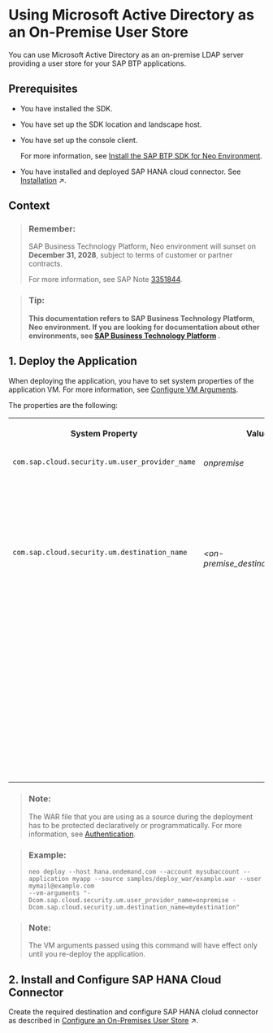 <!-- loio28a03e44bb2f49278e0fecc246726d5c -->

# Using Microsoft Active Directory as an On-Premise User Store

You can use Microsoft Active Directory as an on-premise LDAP server providing a user store for your SAP BTP applications.



## Prerequisites

-   You have installed the SDK.
-   You have set up the SDK location and landscape host.
-   You have set up the console client.

    For more information, see [Install the SAP BTP SDK for Neo Environment](../30-development-neo/install-the-sap-btp-sdk-for-neo-environment-7613843.md).

-   You have installed and deployed SAP HANA cloud connector. See [Installation](https://help.sap.com/viewer/b865ed651e414196b39f8922db2122c7/Cloud/en-US/57ae3d62f63440f7952e57bfcef948d3.html "Choose a procedure to install the Cloud Connector on your operating system.") :arrow_upper_right:.



## Context

> ### Remember:  
> SAP Business Technology Platform, Neo environment will sunset on **December 31, 2028**, subject to terms of customer or partner contracts.
> 
> For more information, see SAP Note [3351844](https://me.sap.com/notes/3351844).

> ### Tip:  
> **This documentation refers to SAP Business Technology Platform, Neo environment. If you are looking for documentation about other environments, see [SAP Business Technology Platform](https://help.sap.com/docs/btp/sap-business-technology-platform/sap-business-technology-platform?version=Cloud) .**

<a name="task_n31_ndv_ds"/>

<!-- task\_n31\_ndv\_ds -->

## 1. Deploy the Application

When deploying the application, you have to set system properties of the application VM. For more information, see [Configure VM Arguments](../50-administration-and-ops-neo/configure-vm-arguments-b82d392.md).

The properties are the following:


<table>
<tr>
<th valign="top">

System Property

</th>
<th valign="top">

Value

</th>
<th valign="top">

Description

</th>
</tr>
<tr>
<td valign="top">

`com.sap.cloud.security.um.user_provider_name`

</td>
<td valign="top">

*onpremise*

</td>
<td valign="top">

This property specifies what user provider the application VM uses.

</td>
</tr>
<tr>
<td valign="top">

`com.sap.cloud.security.um.destination_name`

</td>
<td valign="top">

*<on-premise\_destination\_name\>*

</td>
<td valign="top">

This property specifies the destination used by the on-premise user provider for the connection to the on-premise system. For more information about the destination, see [Managing Destinations](https://help.sap.com/viewer/b865ed651e414196b39f8922db2122c7/Cloud/en-US/e4f1d97cbb571014a247d10f9f9a685d.html "") :arrow_upper_right:.

</td>
</tr>
</table>

> ### Note:  
> The WAR file that you are using as a source during the deployment has to be protected declaratively or programmatically. For more information, see [Authentication](authentication-e637f62.md#loioe637f62abb571014857cb0232adc43a7).

> ### Example:  
> ```
> neo deploy --host hana.ondemand.com --account mysubaccount --application myapp --source samples/deploy_war/example.war --user mymail@example.com
> --vm-arguments "-Dcom.sap.cloud.security.um.user_provider_name=onpremise -Dcom.sap.cloud.security.um.destination_name=mydestination"
> ```

> ### Note:  
> The VM arguments passed using this command will have effect only until you re-deploy the application.

<a name="task_kzd_1fv_ds"/>

<!-- task\_kzd\_1fv\_ds -->

## 2. Install and Configure SAP HANA Cloud Connector

Create the required destination and configure SAP HANA clolud connector as described in [Configure an On-Premises User Store](https://help.sap.com/viewer/b865ed651e414196b39f8922db2122c7/Cloud/en-US/933034aeb00d489eaf21d50bbb12fed5.html "Configure SAP BTP Java applications to use your corporate LDAP server or on-premises SAP system as a user store.") :arrow_upper_right:.


